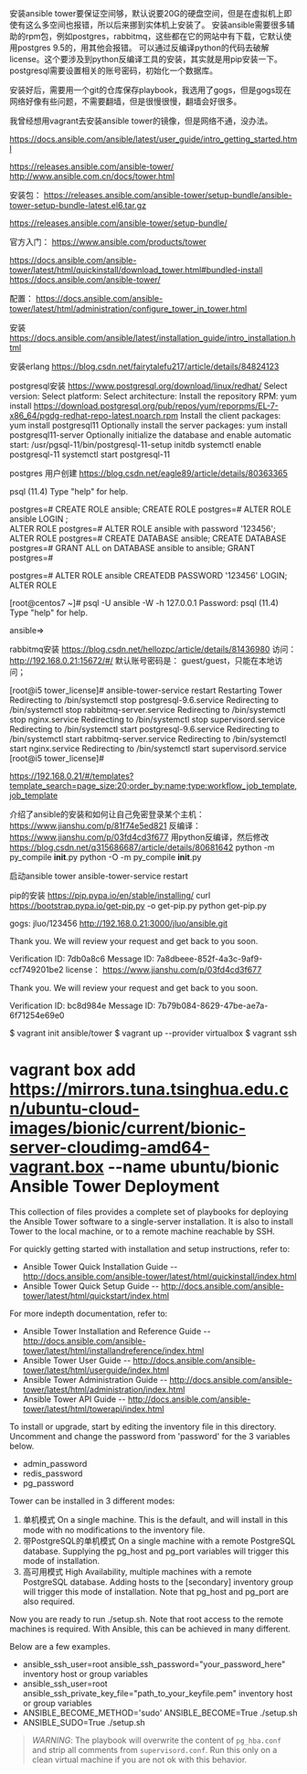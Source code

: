 安装ansible tower要保证空间够，默认说要20G的硬盘空间，但是在虚拟机上即使有这么多空间也报错，所以后来挪到实体机上安装了。
安装ansible需要很多辅助的rpm包，例如postgres，rabbitmq，这些都在它的网站中有下载，它默认使用postgres 9.5的，用其他会报错。
可以通过反编译python的代码去破解license。这个要涉及到python反编译工具的安装，其实就是用pip安装一下。
postgresql需要设置相关的账号密码，初始化一个数据库。

安装好后，需要用一个git的仓库保存playbook，我选用了gogs，但是gogs现在网络好像有些问题，不需要翻墙，但是很慢很慢，翻墙会好很多。

我曾经想用vagrant去安装ansible tower的镜像，但是网络不通，没办法。

https://docs.ansible.com/ansible/latest/user_guide/intro_getting_started.html

https://releases.ansible.com/ansible-tower/
http://www.ansible.com.cn/docs/tower.html


安装包：
https://releases.ansible.com/ansible-tower/setup-bundle/ansible-tower-setup-bundle-latest.el6.tar.gz

https://releases.ansible.com/ansible-tower/setup-bundle/


官方入门：
https://www.ansible.com/products/tower

https://docs.ansible.com/ansible-tower/latest/html/quickinstall/download_tower.html#bundled-install
https://docs.ansible.com/ansible-tower/

配置：
https://docs.ansible.com/ansible-tower/latest/html/administration/configure_tower_in_tower.html

安装
https://docs.ansible.com/ansible/latest/installation_guide/intro_installation.html

安装erlang
https://blog.csdn.net/fairytalefu217/article/details/84824123


postgresql安装
https://www.postgresql.org/download/linux/redhat/
Select version: 
Select platform: 
Select architecture: 
Install the repository RPM:
yum install https://download.postgresql.org/pub/repos/yum/reporpms/EL-7-x86_64/pgdg-redhat-repo-latest.noarch.rpm
Install the client packages:
yum install postgresql11
Optionally install the server packages:
yum install postgresql11-server
Optionally initialize the database and enable automatic start:
/usr/pgsql-11/bin/postgresql-11-setup initdb
systemctl enable postgresql-11
systemctl start postgresql-11


postgres 用户创建
https://blog.csdn.net/eagle89/article/details/80363365


psql (11.4)
Type "help" for help.

postgres=# CREATE ROLE ansible;
CREATE ROLE
postgres=# ALTER ROLE ansible LOGIN ;            
ALTER ROLE
postgres=# ALTER ROLE ansible with password '123456'; 
ALTER ROLE
postgres=# CREATE DATABASE ansible;
CREATE DATABASE
postgres=# GRANT ALL on DATABASE ansible to ansible;
GRANT
postgres=# 

postgres=# ALTER ROLE ansible CREATEDB PASSWORD '123456' LOGIN;   
ALTER ROLE

[root@centos7 ~]# psql -U ansible -W -h 127.0.0.1
Password: 
psql (11.4)
Type "help" for help.

ansible=> 

rabbitmq安装
https://blog.csdn.net/hellozpc/article/details/81436980
访问： http://192.168.0.21:15672/#/
默认账号密码是： guest/guest，只能在本地访问；

[root@i5 tower_license]# ansible-tower-service restart
Restarting Tower
Redirecting to /bin/systemctl stop postgresql-9.6.service
Redirecting to /bin/systemctl stop rabbitmq-server.service
Redirecting to /bin/systemctl stop nginx.service
Redirecting to /bin/systemctl stop supervisord.service
Redirecting to /bin/systemctl start postgresql-9.6.service
Redirecting to /bin/systemctl start rabbitmq-server.service
Redirecting to /bin/systemctl start nginx.service
Redirecting to /bin/systemctl start supervisord.service
[root@i5 tower_license]# 

https://192.168.0.21/#/templates?template_search=page_size:20;order_by:name;type:workflow_job_template,job_template

介绍了ansible的安装和如何让自己免密登录某个主机：
https://www.jianshu.com/p/81f74e5ed821
反编译：
https://www.jianshu.com/p/03fd4cd3f677
用python反编译，然后修改
https://blog.csdn.net/q315686687/article/details/80681642
python -m py_compile __init__.py
python -O -m py_compile __init__.py

启动ansible tower
ansible-tower-service restart

pip的安装
https://pip.pypa.io/en/stable/installing/
curl https://bootstrap.pypa.io/get-pip.py -o get-pip.py
python get-pip.py


gogs: jluo/123456
http://192.168.0.21:3000/jluo/ansible.git

Thank you. We will review your request and get back to you soon.

Verification ID: 7db0a8c6
Message ID: 7a8dbeee-852f-4a3c-9af9-ccf749201be2
license：
https://www.jianshu.com/p/03fd4cd3f677


Thank you. We will review your request and get back to you soon.

Verification ID: bc8d984e
Message ID: 7b79b084-8629-47be-ae7a-6f71254e69e0




$ vagrant init ansible/tower
$ vagrant up --provider virtualbox
$ vagrant ssh


vagrant box add https://mirrors.tuna.tsinghua.edu.cn/ubuntu-cloud-images/bionic/current/bionic-server-cloudimg-amd64-vagrant.box --name ubuntu/bionic
Ansible Tower Deployment
========================

This collection of files provides a complete set of playbooks for deploying
the Ansible Tower software to a single-server installation. It is also to
install Tower to the local machine, or to a remote machine reachable by SSH.

For quickly getting started with installation and setup instructions, refer to:

- Ansible Tower Quick Installation Guide -- http://docs.ansible.com/ansible-tower/latest/html/quickinstall/index.html
- Ansible Tower Quick Setup Guide -- http://docs.ansible.com/ansible-tower/latest/html/quickstart/index.html

For more indepth documentation, refer to:

- Ansible Tower Installation and Reference Guide -- http://docs.ansible.com/ansible-tower/latest/html/installandreference/index.html
- Ansible Tower User Guide -- http://docs.ansible.com/ansible-tower/latest/html/userguide/index.html
- Ansible Tower Administration Guide -- http://docs.ansible.com/ansible-tower/latest/html/administration/index.html
- Ansible Tower API Guide -- http://docs.ansible.com/ansible-tower/latest/html/towerapi/index.html

To install or upgrade, start by editing the inventory file in this directory.
Uncomment and change the password from 'password' for the 3 variables below.
* admin_password
* redis_password
* pg_password

Tower can be installed in 3 different modes:
1. 单机模式 On a single machine. This is the default, and will install in this mode with
   no modifications to the inventory file.
2. 带PostgreSQL的单机模式 On a single machine with a remote PostgreSQL database. Supplying the pg_host
   and pg_port variables will trigger this mode of installation.
3. 高可用模式 High Availability, multiple machines with a remote PostgreSQL database.
   Adding hosts to the [secondary] inventory group will trigger this mode of
   installation. Note that pg_host and pg_port are also required.

Now you are ready to run ./setup.sh. Note that root access to the remote machines is required. With Ansible, this can be achieved in many different.

Below are a few examples.
* ansible_ssh_user=root ansible_ssh_password="your_password_here" inventory
  host or group variables
* ansible_ssh_user=root ansible_ssh_private_key_file="path_to_your_keyfile.pem"
  inventory host or group variables
* ANSIBLE_BECOME_METHOD='sudo' ANSIBLE_BECOME=True ./setup.sh
* ANSIBLE_SUDO=True ./setup.sh

> *WARNING*: The playbook will overwrite the content
> of `pg_hba.conf` and strip all comments from `supervisord.conf`.  Run this
> only on a clean virtual machine if you are not ok with this behavior.